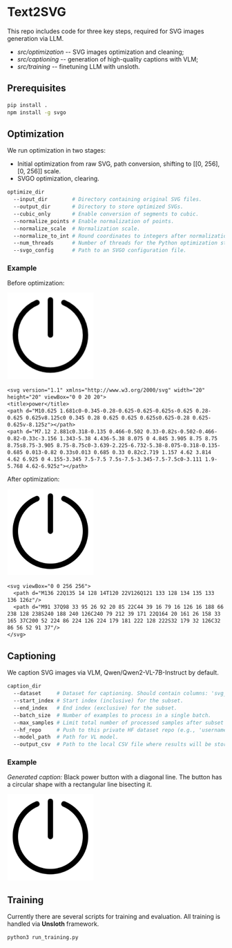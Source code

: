 # Text2SVG

This repo includes code for three key steps, required for SVG images generation via LLM.

- *src/optimization* -- SVG images optimization and cleaning;
- *src/captioning* -- generation of high-quality captions with VLM;
- *src/training* -- finetuning LLM with unsloth.

## Prerequisites
```bash
pip install .
npm install -g svgo
```

## Optimization

We run optimization in two stages:
- Initial optimization from raw SVG, path conversion, shifting to [[0, 256], [0, 256]] scale.
- SVGO optimization, clearing.

```bash
optimize_dir
  --input_dir        # Directory containing original SVG files.
  --output_dir       # Directory to store optimized SVGs.
  --cubic_only       # Enable conversion of segments to cubic.
  --normalize_points # Enable normalization of points.
  --normalize_scale  # Normalization scale.
  --normalize_to_int # Round coordinates to integers after normalization.
  --num_threads      # Number of threads for the Python optimization stage.
  --svgo_config      # Path to an SVGO configuration file.
```

### Example

Before optimization:

<img src="https://github.com/CTLab-ITMO/Text2SVG/blob/main/imgs/example_1_before_optimization.png?raw=true" alt="Initial image" width="200"/>


```
<svg version="1.1" xmlns="http://www.w3.org/2000/svg" width="20" height="20" viewBox="0 0 20 20">
<title>power</title>
<path d="M10.625 1.681c0-0.345-0.28-0.625-0.625-0.625s-0.625 0.28-0.625 0.625v8.125c0 0.345 0.28 0.625 0.625 0.625s0.625-0.28 0.625-0.625v-8.125z"></path>
<path d="M7.12 2.881c0.318-0.135 0.466-0.502 0.33-0.82s-0.502-0.466-0.82-0.33c-3.156 1.343-5.38 4.436-5.38 8.075 0 4.845 3.905 8.75 8.75 8.75s8.75-3.905 8.75-8.75c0-3.639-2.225-6.732-5.38-8.075-0.318-0.135-0.685 0.013-0.82 0.33s0.013 0.685 0.33 0.82c2.719 1.157 4.62 3.814 4.62 6.925 0 4.155-3.345 7.5-7.5 7.5s-7.5-3.345-7.5-7.5c0-3.111 1.9-5.768 4.62-6.925z"></path>
```

After optimization:

<img src="https://github.com/CTLab-ITMO/Text2SVG/blob/main/imgs/example_1_after_optimization.png?raw=true" alt="Optimized image" width="200"/>

```
<svg viewBox="0 0 256 256">
  <path d="M136 22Q135 14 128 14T120 22V126Q121 133 128 134 135 133 136 126z"/>
  <path d="M91 37Q98 33 95 26 92 20 85 22C44 39 16 79 16 126 16 188 66 238 128 238S240 188 240 126C240 79 212 39 171 22Q164 20 161 26 158 33 165 37C200 52 224 86 224 126 224 179 181 222 128 222S32 179 32 126C32 86 56 52 91 37"/>
</svg>
```

## Captioning

We caption SVG images via VLM, Qwen/Qwen2-VL-7B-Instruct by default.

```bash
caption_dir
  --dataset     # Dataset for captioning. Should contain columns: 'svg_name' and 'svg_contents'.
  --start_index # Start index (inclusive) for the subset.
  --end_index   # End index (exclusive) for the subset.
  --batch_size  # Number of examples to process in a single batch.
  --max_samples # Limit total number of processed samples after subset selection.
  --hf_repo     # Push to this private HF dataset repo (e.g., 'username/my_repo').
  --model_path  # Path for VL model.
  --output_csv  # Path to the local CSV file where results will be stored.
```

### Example

*Generated caption:* Black power button with a diagonal line. The button has a circular shape with a rectangular line bisecting it.

<img src="https://github.com/CTLab-ITMO/Text2SVG/blob/main/imgs/example_1_after_optimization.png?raw=true" alt="Optimized image" width="200"/>


## Training

Currently there are several scripts for training and evaluation. All training is handled via **Unsloth** framework.

```
python3 run_training.py
```


